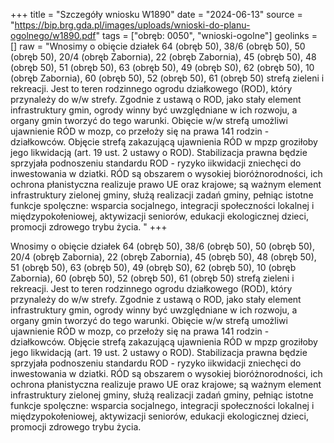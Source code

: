 +++
title = "Szczegóły wniosku W1890"
date = "2024-06-13"
source = "https://bip.brg.gda.pl/images/uploads/wnioski-do-planu-ogolnego/w1890.pdf"
tags = ["obręb: 0050", "wnioski-ogolne"]
geolinks = []
raw = "Wnosimy o obięcie działek 64 (obręb 50), 38/6 (obręb 50), 50 (obręb 50), 20/4 (obręb Zabornia), 22 (obręb Zabornia), 45 (obręb 50), 48 (obręb 50), 51 (obręb 50), 63 (obręb 50), 49 (obręb S0), 62 (obręb 50), 10 (obręb Zabornia), 60 (obręb 50), 52 (obręb 50), 61 (obręb 50) strefą zieleni i rekreacji. Jest to teren rodzinnego ogrodu działkowego (ROD), który przynależy do w/w strefy. Zgodnie z ustawą o ROD, jako stały element infrastruktury gmin, ogrody winny być uwzględniane w ich rozwoju, a organy gmin tworzyć do tego warunki. Obięcie w/w strefą umożliwi ujawnienie RÓD w mozp, co przełoży się na prawa 141 rodzin - działkowców. Objęcie strefą zakazującą ujawnienia RÓD w mpzp groziłoby jego likwidacją (art. 19 ust. 2 ustawy o ROD). Stabilizacja prawna będzie sprzyjała podnoszeniu standardu ROD - ryzyko iikwidacji zniechęci do inwestowania w dziatki. RÓD są obszarem o wysokiej bioróżnorodności, ich ochrona płanistyczna realizuje prawo UE oraz krajowe; są ważnym element infrastruktury zielonej gminy, służą realizacji zadań gminy, pełniąc istotne funkcje spolęczne: wsparcia socjalnego, integracji społeczności lokalnej i międzypokołeniowej, aktywizacji seniorów, edukacji ekologicznej dzieci, promocji zdrowego trybu życia. "
+++

Wnosimy o obięcie działek 64 (obręb 50), 38/6 (obręb 50), 50 (obręb 50), 20/4 (obręb Zabornia), 22
(obręb Zabornia), 45 (obręb 50), 48 (obręb 50), 51 (obręb 50), 63 (obręb 50), 49 (obręb S0), 62 (obręb 50), 10
(obręb Zabornia), 60 (obręb 50), 52 (obręb 50), 61 (obręb 50) strefą zieleni i rekreacji. Jest to teren rodzinnego
ogrodu działkowego (ROD), który przynależy do w/w strefy. Zgodnie z ustawą o ROD, jako stały element
infrastruktury gmin, ogrody winny być uwzględniane w ich rozwoju, a organy gmin tworzyć do tego warunki.
Obięcie w/w strefą umożliwi ujawnienie RÓD w mozp, co przełoży się na prawa 141 rodzin - działkowców. Objęcie
strefą zakazującą ujawnienia RÓD w mpzp groziłoby jego likwidacją (art. 19 ust. 2 ustawy o ROD). Stabilizacja
prawna będzie sprzyjała podnoszeniu standardu ROD - ryzyko iikwidacji zniechęci do inwestowania w dziatki.
RÓD są obszarem o wysokiej bioróżnorodności, ich ochrona płanistyczna realizuje prawo UE oraz krajowe; są
ważnym element infrastruktury zielonej gminy, służą realizacji zadań gminy, pełniąc istotne funkcje spolęczne:
wsparcia socjalnego, integracji społeczności lokalnej i międzypokołeniowej, aktywizacji seniorów, edukacji
ekologicznej dzieci, promocji zdrowego trybu życia.



